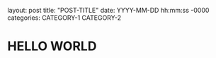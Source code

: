 layout: post
title: "POST-TITLE"
date: YYYY-MM-DD hh:mm:ss -0000
categories: CATEGORY-1 CATEGORY-2

# HELLO WORLD
